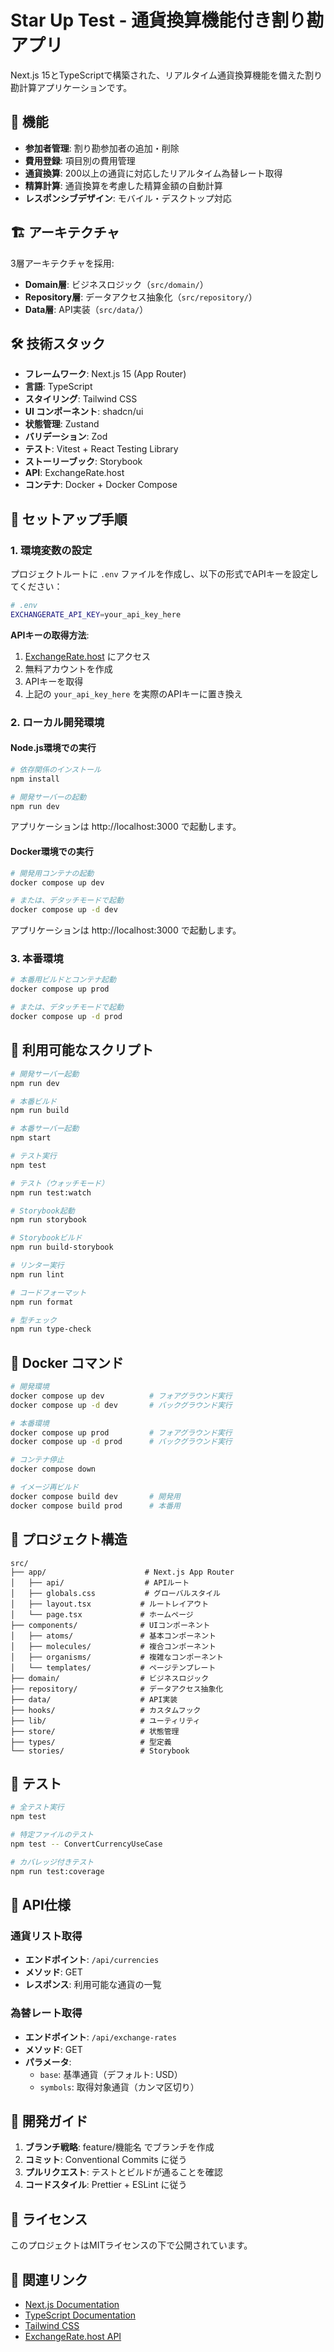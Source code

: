 # Star Up Test - 通貨換算機能付き割り勘アプリ

Next.js 15とTypeScriptで構築された、リアルタイム通貨換算機能を備えた割り勘計算アプリケーションです。

## 🌟 機能

- **参加者管理**: 割り勘参加者の追加・削除
- **費用登録**: 項目別の費用管理
- **通貨換算**: 200以上の通貨に対応したリアルタイム為替レート取得
- **精算計算**: 通貨換算を考慮した精算金額の自動計算
- **レスポンシブデザイン**: モバイル・デスクトップ対応

## 🏗️ アーキテクチャ

3層アーキテクチャを採用:
- **Domain層**: ビジネスロジック（`src/domain/`）
- **Repository層**: データアクセス抽象化（`src/repository/`）
- **Data層**: API実装（`src/data/`）

## 🛠️ 技術スタック

- **フレームワーク**: Next.js 15 (App Router)
- **言語**: TypeScript
- **スタイリング**: Tailwind CSS
- **UI コンポーネント**: shadcn/ui
- **状態管理**: Zustand
- **バリデーション**: Zod
- **テスト**: Vitest + React Testing Library
- **ストーリーブック**: Storybook
- **API**: ExchangeRate.host
- **コンテナ**: Docker + Docker Compose

## 🚀 セットアップ手順

### 1. 環境変数の設定

プロジェクトルートに `.env` ファイルを作成し、以下の形式でAPIキーを設定してください：

```bash
# .env
EXCHANGERATE_API_KEY=your_api_key_here
```

**APIキーの取得方法**:
1. [ExchangeRate.host](https://exchangerate.host/) にアクセス
2. 無料アカウントを作成
3. APIキーを取得
4. 上記の `your_api_key_here` を実際のAPIキーに置き換え

### 2. ローカル開発環境

#### Node.js環境での実行

```bash
# 依存関係のインストール
npm install

# 開発サーバーの起動
npm run dev
```

アプリケーションは http://localhost:3000 で起動します。

#### Docker環境での実行

```bash
# 開発用コンテナの起動
docker compose up dev

# または、デタッチモードで起動
docker compose up -d dev
```

アプリケーションは http://localhost:3000 で起動します。

### 3. 本番環境

```bash
# 本番用ビルドとコンテナ起動
docker compose up prod

# または、デタッチモードで起動
docker compose up -d prod
```

## 📝 利用可能なスクリプト

```bash
# 開発サーバー起動
npm run dev

# 本番ビルド
npm run build

# 本番サーバー起動
npm start

# テスト実行
npm test

# テスト（ウォッチモード）
npm run test:watch

# Storybook起動
npm run storybook

# Storybookビルド
npm run build-storybook

# リンター実行
npm run lint

# コードフォーマット
npm run format

# 型チェック
npm run type-check
```

## 🐳 Docker コマンド

```bash
# 開発環境
docker compose up dev          # フォアグラウンド実行
docker compose up -d dev       # バックグラウンド実行

# 本番環境
docker compose up prod         # フォアグラウンド実行
docker compose up -d prod      # バックグラウンド実行

# コンテナ停止
docker compose down

# イメージ再ビルド
docker compose build dev       # 開発用
docker compose build prod      # 本番用
```

## 📁 プロジェクト構造

```
src/
├── app/                      # Next.js App Router
│   ├── api/                  # APIルート
│   ├── globals.css           # グローバルスタイル
│   ├── layout.tsx           # ルートレイアウト
│   └── page.tsx             # ホームページ
├── components/              # UIコンポーネント
│   ├── atoms/               # 基本コンポーネント
│   ├── molecules/           # 複合コンポーネント
│   ├── organisms/           # 複雑なコンポーネント
│   └── templates/           # ページテンプレート
├── domain/                  # ビジネスロジック
├── repository/              # データアクセス抽象化
├── data/                    # API実装
├── hooks/                   # カスタムフック
├── lib/                     # ユーティリティ
├── store/                   # 状態管理
├── types/                   # 型定義
└── stories/                 # Storybook
```

## 🧪 テスト

```bash
# 全テスト実行
npm test

# 特定ファイルのテスト
npm test -- ConvertCurrencyUseCase

# カバレッジ付きテスト
npm run test:coverage
```

## 📖 API仕様

### 通貨リスト取得
- **エンドポイント**: `/api/currencies`
- **メソッド**: GET
- **レスポンス**: 利用可能な通貨の一覧

### 為替レート取得
- **エンドポイント**: `/api/exchange-rates`
- **メソッド**: GET
- **パラメータ**: 
  - `base`: 基準通貨（デフォルト: USD）
  - `symbols`: 取得対象通貨（カンマ区切り）

## 🤝 開発ガイド

1. **ブランチ戦略**: feature/機能名 でブランチを作成
2. **コミット**: Conventional Commits に従う
3. **プルリクエスト**: テストとビルドが通ることを確認
4. **コードスタイル**: Prettier + ESLint に従う

## 📄 ライセンス

このプロジェクトはMITライセンスの下で公開されています。

## 🔗 関連リンク

- [Next.js Documentation](https://nextjs.org/docs)
- [TypeScript Documentation](https://www.typescriptlang.org/docs)
- [Tailwind CSS](https://tailwindcss.com)
- [ExchangeRate.host API](https://exchangerate.host/)
